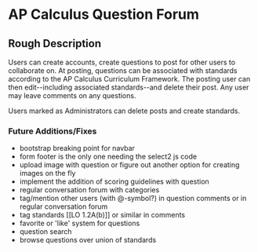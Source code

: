 # AP Calculus Question Forum 

## Rough Description

Users can create accounts, create questions to post for other users to collaborate on. At posting, questions can be associated with standards according to the AP Calculus Curriculum Framework. The posting user can then edit--including associated standards--and delete their post. Any user may leave comments on any questions.

Users marked as Administrators can delete posts and create standards.

### Future Additions/Fixes

- bootstrap breaking point for navbar
- form footer is the only one needing the select2 js code
- upload image with question or figure out another option for creating images on the fly
- implement the addition of scoring guidelines with question
- regular conversation forum with categories
- tag/mention other users (with @-symbol?) in question comments or in regular conversation forum
- tag standards [[LO 1.2A(b)]] or similar in comments
- favorite or 'like' system for questions
- question search
- browse questions over union of standards